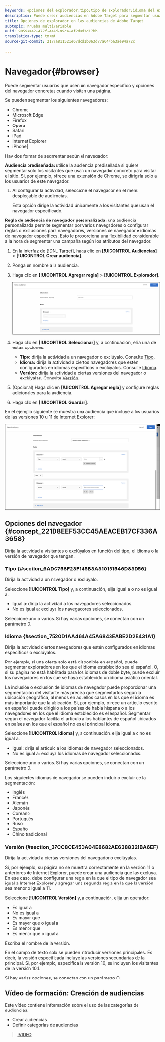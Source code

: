 ```yaml
---
keywords: opciones del explorador;tipo;tipo de explorador;idioma del explorador;idioma;versión;versión del explorador
description: Puede crear audiencias en Adobe Target para segmentar usuarios que usen un navegador específico y opciones del navegador concretas cuando visiten una página.
title: Opciones de explorador en las audiencias de Adobe Target
subtopic: Prueba multivariable
uuid: 9059aae2-477f-4e8d-99ce-ef2dad2d17bb
translation-type: tm+mt
source-git-commit: 217ca811521e67dcd1b063d77a644ba3ae94a72c

---
```



# Navegador{#browser}

Puede segmentar usuarios que usen un navegador específico y opciones del navegador concretas cuando visiten una página.

Se pueden segmentar los siguientes navegadores:

* Chrome
* Microsoft Edge
* Firefox
* Opera
* Safari
* iPad
* Internet Explorer
* iPhone|

Hay dos formar de segmentar según el navegador:

**Audiencia prediseñada:** utilice la audiencia prediseñada si quiere segmentar solo los visitantes que usan un navegador concreto para visitar el sitio. Si, por ejemplo, ofrece una extensión de Chrome, se dirigiría solo a los usuarios de este navegador.

1. Al configurar la actividad, seleccione el navegador en el menú desplegable de audiencias.

   Esta opción dirige la actividad únicamente a los visitantes que usan el navegador especificado.

**Regla de audiencia de navegador personalizada:** una audiencia personalizada permite segmentar por varios navegadores o configurar reglas o exclusiones para navegadores, versiones de navegador e idiomas de navegador específicos. Esto le proporciona una flexibilidad considerable a la hora de segmentar una campaña según los atributos del navegador.

1. En la interfaz de [!DNL Target], haga clic en **[!UICONTROL Audiencias]** &gt; **[!UICONTROL Crear audiencia]**.
1. Ponga un nombre a la audiencia.
1. Haga clic en **[!UICONTROL Agregar regla]** &gt; **[!UICONTROL Explorador]**.

   ![Reglas &gt; Navegador](assets/target_browser.png)

1. Haga clic en **[!UICONTROL Seleccionar]** y, a continuación, elija una de estas opciones:

   * **Tipo:** dirija la actividad a un navegador o exclúyalo. Consulte [Tipo](../../../c-target/c-audiences/c-target-rules/browser.md#section_6ADC758F23F145B3A310151546D83D56).
   * **Idioma:** dirija la actividad a ciertos navegadores que estén configurados en idiomas específicos o exclúyalos. Consulte [Idioma](../../../c-target/c-audiences/c-target-rules/browser.md#section_7520D1AA464A45A6843EABE2D2B431A1).
   * **Versión:** dirija la actividad a ciertas versiones del navegador o exclúyalas. Consulte [Versión](../../../c-target/c-audiences/c-target-rules/browser.md#section_37CC8CE45DA04E8682AE6388321BA6EF).

1. (Opcional) Haga clic en **[!UICONTROL Agregar regla]** y configure reglas adicionales para la audiencia.
1. Haga clic en **[!UICONTROL Guardar]**.

En el ejemplo siguiente se muestra una audiencia que incluye a los usuarios de las versiones 10 u 11 de Internet Explorer:

![Target IE 10 y 11](/help/c-target/c-audiences/c-target-rules/assets/target_ie-10-11.png)

## Opciones del navegador {#concept_221D8EEF53CC45AEACEB17CF336A3658}

Dirija la actividad a visitantes o exclúyalos en función del tipo, el idioma o la versión de navegador que tengan.

### Tipo  {#section_6ADC758F23F145B3A310151546D83D56}

Dirija la actividad a un navegador o exclúyalo.

Seleccione **[!UICONTROL Tipo]** y, a continuación, elija igual a o no es igual a.

* Igual a: dirija la actividad a los navegadores seleccionados.
* No es igual a: excluya los navegadores seleccionados.

Seleccione uno o varios. Si hay varias opciones, se conectan con un parámetro O.

### Idioma  {#section_7520D1AA464A45A6843EABE2D2B431A1}

Dirija la actividad ciertos navegadores que estén configurados en idiomas específicos o exclúyalos.

Por ejemplo, si una oferta solo está disponible en español, puede segmentar exploradores en los que el idioma establecido sea el español. O, si su página no está habilitada para los idiomas de doble byte, puede excluir los navegadores en los que se haya establecido un idioma asiático oriental.

La inclusión o exclusión de idiomas de navegador puede proporcionar una segmentación del visitante más precisa que segmentarlos según la ubicación geográfica, al menos en aquellos casos en los que el idioma es más importante que la ubicación. Si, por ejemplo, ofrece un artículo escrito en español, puede dirigirlo a los países de habla hispana o a los navegadores en los que el idioma establecido es el español. Segmentar según el navegador facilita el artículo a los hablantes de español ubicados en países en los que el español no es el principal idioma.

Seleccione **[!UICONTROL Idioma]** y, a continuación, elija igual a o no es igual a.

* Igual: dirija el artículo a los idiomas de navegador seleccionados.
* No es igual a: excluya los idiomas de navegador seleccionados.

Seleccione uno o varios. Si hay varias opciones, se conectan con un parámetro O.

Los siguientes idiomas de navegador se pueden incluir o excluir de la segmentación:

* Inglés
* Francés
* Alemán
* Japonés
* Coreano
* Portugués
* Ruso
* Español
* Chino tradicional

### Versión  {#section_37CC8CE45DA04E8682AE6388321BA6EF}

Dirija la actividad a ciertas versiones del navegador o exclúyalas.

Si, por ejemplo, su página no se muestra correctamente en la versión 11 o anteriores de Internet Explorer, puede crear una audiencia que las excluya. En ese caso, debe configurar una regla en la que el tipo de navegador sea igual a Internet Explorer y agregar una segunda regla en la que la versión sea menor o igual a 11.

Seleccione **[!UICONTROL Versión]** y, a continuación, elija un operador:

* Es igual a
* No es igual a
* Es mayor que
* Es mayor que o igual a
* Es menor que
* Es menor que o igual a

Escriba el nombre de la versión.

En el campo de texto solo se pueden introducir versiones principales. Es decir, la versión especificada incluye las versiones secundarias de la principal. Si, por ejemplo, especifica la versión 10, se incluyen los visitantes de la versión 10.1.

Si hay varias opciones, se conectan con un parámetro O.

## Vídeo de formación: Creación de audiencias

Este vídeo contiene información sobre el uso de las categorías de audiencias.

* Crear audiencias
* Definir categorías de audiencias

>[!VIDEO](https://video.tv.adobe.com/v/17392?captions=spa)